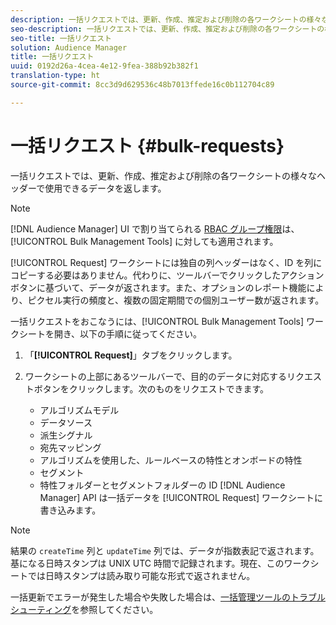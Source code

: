 ```yaml
---
description: 一括リクエストでは、更新、作成、推定および削除の各ワークシートの様々なヘッダーで使用できるデータを返します。
seo-description: 一括リクエストでは、更新、作成、推定および削除の各ワークシートの様々なヘッダーで使用できるデータを返します。
seo-title: 一括リクエスト
solution: Audience Manager
title: 一括リクエスト
uuid: 0192d26a-4cea-4e12-9fea-388b92b382f1
translation-type: ht
source-git-commit: 8cc3d9d629536c48b7013ffede16c0b112704c89

---
```



# 一括リクエスト {#bulk-requests}

一括リクエストでは、更新、作成、推定および削除の各ワークシートの様々なヘッダーで使用できるデータを返します。

<!-- 

t_bulk_requests.xml

 -->

>[!NOTE]
>
>[!DNL Audience Manager] UI で割り当てられる [RBAC グループ権限](../../features/administration/administration-overview.md)は、[!UICONTROL Bulk Management Tools] に対しても適用されます。

[!UICONTROL Request] ワークシートには独自の列ヘッダーはなく、ID を列にコピーする必要はありません。代わりに、ツールバーでクリックしたアクションボタンに基づいて、データが返されます。また、オプションのレポート機能により、ピクセル実行の頻度と、複数の固定期間での個別ユーザー数が返されます。

一括リクエストをおこなうには、[!UICONTROL Bulk Management Tools] ワークシートを開き、以下の手順に従ってください。

1. 「**[!UICONTROL Request]**」タブをクリックします。
2. ワークシートの上部にあるツールバーで、目的のデータに対応するリクエストボタンをクリックします。次のものをリクエストできます。

   * アルゴリズムモデル
   * データソース
   * 派生シグナル
   * 宛先マッピング
   * アルゴリズムを使用した、ルールベースの特性とオンボードの特性
   * セグメント
   * 特性フォルダーとセグメントフォルダーの ID
   [!DNL Audience Manager] API は一括データを [!UICONTROL Request] ワークシートに書き込みます。

>[!NOTE]
>
>結果の `createTime` 列と `updateTime` 列では、データが指数表記で返されます。基になる日時スタンプは UNIX UTC 時間で記録されます。現在、このワークシートでは日時スタンプは読み取り可能な形式で返されません。

一括更新でエラーが発生した場合や失敗した場合は、[一括管理ツールのトラブルシューティング](../../reference/bulk-management-tools/bulk-troubleshooting.md)を参照してください。
